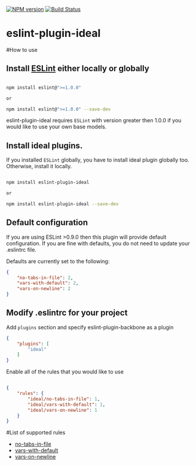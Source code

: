 [![NPM version](https://badge.fury.io/js/eslint-plugin-ideal.svg?style=flat-square)](http://badge.fury.io/js/eslint-plugin-ideal)
[![Build Status](https://travis-ci.org/gyandeeps/eslint-plugin-ideal.svg?branch=master)](http://travis-ci.org/gyandeeps/eslint-plugin-ideal)

eslint-plugin-ideal
====================

#How to use

## Install [ESLint](https://www.github.com/eslint/eslint) either locally or globally

```sh

npm install eslint@">=1.0.0"

or

npm install eslint@">=1.0.0" --save-dev
```

eslint-plugin-ideal requires `ESLint` with version greater then 1.0.0 if you would like to use your own base models.

## Install ideal plugins.
If you installed `ESLint` globally, you have to install ideal plugin globally too. Otherwise, install it locally.

```bash

npm install eslint-plugin-ideal

or

npm install eslint-plugin-ideal --save-dev
```

## Default configuration

If you are using ESLint >0.9.0 then this plugin will provide default configuration. If you are fine with defaults, you do not need to update your .eslintrc file.

Defaults are currently set to the following:

```json
{
    "no-tabs-in-file": 2,
    "vars-with-default": 2,
    "vars-on-newline": 2
}
```

## Modify .eslintrc for your project

Add `plugins` section and specify eslint-plugin-backbone as a plugin

```json
{
    "plugins": [
        "ideal"
    ]
}
```

Enable all of the rules that you would like to use

```json

{
    "rules": {
        "ideal/no-tabs-in-file": 1,
        "ideal/vars-with-default": 1,
        "ideal/vars-on-newline": 1
    }
}
```

#List of supported rules

* [no-tabs-in-file](docs/rules/no-tabs-in-file.md)
* [vars-with-default](docs/rules/vars-with-default.md)
* [vars-on-newline](docs/rules/vars-on-newline.md)
